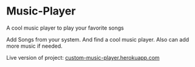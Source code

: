 # Music-Player
A cool music player to play your favorite songs

Add Songs from your system.
And find a cool music player.
Also can add more music if needed.

Live version of project: [custom-music-player.herokuapp.com](custom-music-player.herokuapp.com)
